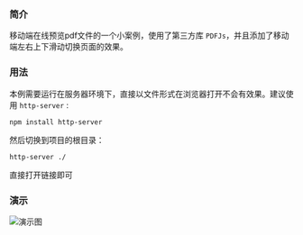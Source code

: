 ### 简介
移动端在线预览pdf文件的一个小案例，使用了第三方库 `PDFJs`，并且添加了移动端左右上下滑动切换页面的效果。

### 用法
本例需要运行在服务器环境下，直接以文件形式在浏览器打开不会有效果。建议使用 `http-server` :
```
npm install http-server
````
然后切换到项目的根目录：

```
http-server ./
```
直接打开链接即可

### 演示

![演示图](https://github.com/JerryYuanJ/demos/01-pdf-online-viewer/blob/master/assets/demo.gif)
